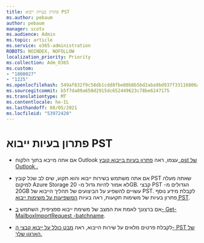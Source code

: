 ```yaml
---
title: פתרון בעיות ייבוא PST
ms.author: pebaum
author: pebaum
manager: scotv
ms.audience: Admin
ms.topic: article
ms.service: o365-administration
ROBOTS: NOINDEX, NOFOLLOW
localization_priority: Priority
ms.collection: Adm_O365
ms.custom:
- "1800027"
- "1225"
ms.openlocfilehash: 549af832f9c58db1cdd8fbe80b8b5bd2aba9bd937f33116806a9391cbc9a5d4c
ms.sourcegitcommit: b5f7da89a650d2915dc652449623c78be6247175
ms.translationtype: MT
ms.contentlocale: he-IL
ms.lasthandoff: 08/05/2021
ms.locfileid: "53972420"
---
```

# <a name="troubleshooting-pst-import-issues"></a>פתרון בעיות ייבוא PST

- אם אתה מייבא בתוך הלקוח Outlook עצמו, ראה [פתרון בעיות בייבוא קובץ .pst של Outlook .](https://support.office.com/article/Fix-problems-importing-an-Outlook-pst-file-2d2e50dc-5c36-4ab2-ab50-f1be733b3d6e)

- אם אתה משתמש בשירות ייבוא והוא תקוע, שים לב שכל קובץ PST שאתה מעלה למיקום Azure Storage לא אמור להיות גדול מ- 20GB. קבצי PST הגדולים מ- 20GB עשויים להשפיע על הביצועים של תהליך הייבוא של PST. לקבלת מידע נוסף פתרון בעיות של משימות תקועות, ראה בעיות [המשפיעות על משימות ייבוא PST](https://docs.microsoft.com/office365/troubleshoot/pst-import-service/issues-with-pst-import-job).

- אם ברצונך לאמת את המצב של משימת ייבוא ספציפית, השתמש [ב- Get-MailboxImportRequest -batchname](https://docs.microsoft.com/powershell/module/exchange/mailboxes/get-mailboximportrequest).

- לקבלת פרטים מלאים על שירות הייבוא, ראה [מבט כולל על ייבוא קבצי ה- PST של הארגון שלך.](https://docs.microsoft.com/microsoft-365/compliance/importing-pst-files-to-office-365?view=o365-worldwide)
